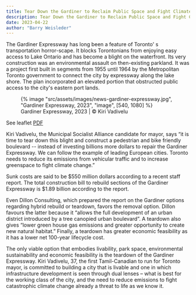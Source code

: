 ```yaml
---
title: Tear Down the Gardiner to Reclaim Public Space and Fight Climate Change
description: Tear Down the Gardiner to Reclaim Public Space and Fight Climate Change
date: 2023-04-22
author: "Barry Weisleder"
---
```


The Gardiner Expressway has long been a feature of Toronto' s transportation horror-scape. It blocks Torontonians from enjoying easy access to Lake Ontario and has become a blight on the waterfront. Its very construction was an environmental assault on then-existing parkland. It was a project first built in segments from 1955 until 1964 by the Metropolitan Toronto government to connect the city by expressway along the lake shore. The plan incorporated an elevated portion that obstructed public access to the city's eastern port lands.

<!-- excerpt -->

<figure>
{% image "src/assets/images/news-gardiner-expressway.jpg", "Gardiner Expressway, 2023", "image", [540, 1080] %}
<figcaption>Gardiner Expressway, 2023 | © Kiri Vadivelu</figcaption>
</figure>

See leaflet [PDF](https://kiri-vadivelu.ca/assets/docs/socialist_mayor_leaflet_gardiner.pdf)

Kiri Vadivelu, the Municipal Socialist Alliance candidate for mayor, says “it is time to tear down this blight and construct a pedestrian and bike friendly boulevard -- instead of investing billions more dollars to repair the Gardiner Expressway. We can follow the example of leading European cities. Toronto needs to reduce its emissions from vehicular traffic and to increase greenspace to fight climate change.”

Sunk costs are said to be $550 million dollars according to a recent staff report. The total construction bill to rebuild sections of the Gardiner Expressway is $1.89 billion according to the report.

Even Dillon Consulting, which prepared the report on the Gardiner options regarding hybrid rebuild or teardown, favors the removal option. Dillon favours the latter because it “allows the full development of an urban district introduced by a tree canopied urban boulevard”. A teardown also gives “lower green house gas emissions and greater opportunity to create new natural habitat.” Finally, a teardown has greater economic feasibility as it has a lower net 100-year lifecycle cost.

The only viable option that embodies livability, park space, environmental sustainability and economic feasibility is the teardown of the Gardiner Expressway. Kiri Vadivelu, 37, the first Tamil-Canadian to run for Toronto mayor, is committed to building a city that is livable and one in which infrastructure development is seen through dual lenses – what is best for the working class of the city, and the need to reduce emissions to fight catastrophic climate change already a threat to life as we know it.
